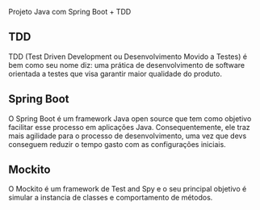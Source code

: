  Projeto Java com Spring Boot + TDD 
<h2> TDD </h2>
<p> TDD (Test Driven Development ou Desenvolvimento Movido a Testes) é bem como seu nome diz: uma prática de desenvolvimento de software orientada a testes que visa garantir maior qualidade do produto.</p>

<h2> Spring Boot </h2>
<p> O Spring Boot é um framework Java open source que tem como objetivo facilitar esse processo em aplicações Java. Consequentemente, ele traz mais agilidade para o processo de desenvolvimento, uma vez que devs conseguem reduzir o tempo gasto com as configurações iniciais. </p>

<h2> Mockito </h2>
<p> O Mockito é um framework de Test and Spy e o seu principal objetivo é simular a instancia de classes e comportamento de métodos. </p>
